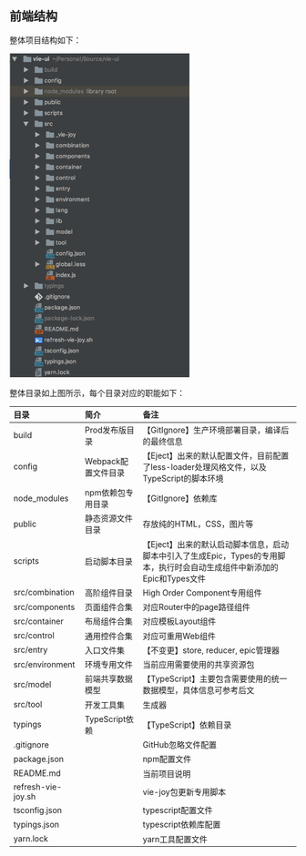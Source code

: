 ## 前端结构

整体项目结构如下：

![](/assets/KM1002/001.png)

整体目录如上图所示，每个目录对应的职能如下：

| 目录 | 简介 | 备注 |
| :--- | :--- | :--- |
| build | Prod发布版目录 | 【GitIgnore】生产环境部署目录，编译后的最终信息 |
| config | Webpack配置文件目录 | 【Eject】出来的默认配置文件，目前配置了less-loader处理风格文件，以及TypeScript的脚本环境 |
| node\_modules | npm依赖包专用目录 | 【GitIgnore】依赖库 |
| public | 静态资源文件目录 | 存放纯的HTML，CSS，图片等 |
| scripts | 启动脚本目录 | 【Eject】出来的默认启动脚本信息，启动脚本中引入了生成Epic，Types的专用脚本，执行时会自动生成组件中新添加的Epic和Types文件 |
| src/combination | 高阶组件目录 | High Order Component专用组件 |
| src/components | 页面组件合集 | 对应Router中的page路径组件 |
| src/container | 布局组件合集 | 对应模板Layout组件 |
| src/control | 通用控件合集 | 对应可重用Web组件 |
| src/entry | 入口文件集 | 【不变更】store, reducer, epic管理器 |
| src/environment | 环境专用文件 | 当前应用需要使用的共享资源包 |
| src/model | 前端共享数据模型 | 【TypeScript】主要包含需要使用的统一数据模型，具体信息可参考后文 |
| src/tool | 开发工具集 | 生成器 |
| typings | TypeScript依赖 | 【TypeScript】依赖目录 |
| .gitignore |  | GitHub忽略文件配置 |
| package.json |  | npm配置文件 |
| README.md |  | 当前项目说明 |
| refresh-vie-joy.sh |  | vie-joy包更新专用脚本 |
| tsconfig.json |  | typescript配置文件 |
| typings.json |  | typescript依赖库配置 |
| yarn.lock |  | yarn工具配置文件 |




